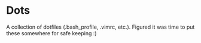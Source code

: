 # Dots

A collection of dotfiles (.bash_profile, .vimrc, etc.). Figured it was time to put these somewhere for safe keeping :)
